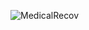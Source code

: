 ![MedicalRecov](https://socialify.git.ci/shalini-tiwari/MedicalRecov/image?description=1&font=Raleway&forks=1&issues=1&language=1&name=1&owner=1&pattern=Charlie%20Brown&pulls=1&stargazers=1&theme=Light)
